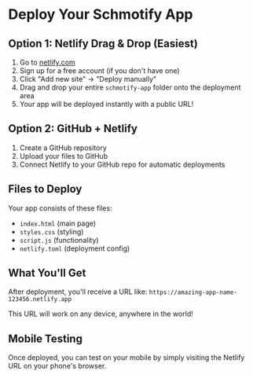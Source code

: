 # Deploy Your Schmotify App

## Option 1: Netlify Drag & Drop (Easiest)

1. Go to [netlify.com](https://netlify.com)
2. Sign up for a free account (if you don't have one)
3. Click "Add new site" → "Deploy manually"
4. Drag and drop your entire `schmotify-app` folder onto the deployment area
5. Your app will be deployed instantly with a public URL!

## Option 2: GitHub + Netlify

1. Create a GitHub repository
2. Upload your files to GitHub
3. Connect Netlify to your GitHub repo for automatic deployments

## Files to Deploy

Your app consists of these files:
- `index.html` (main page)
- `styles.css` (styling)
- `script.js` (functionality)
- `netlify.toml` (deployment config)

## What You'll Get

After deployment, you'll receive a URL like:
`https://amazing-app-name-123456.netlify.app`

This URL will work on any device, anywhere in the world!

## Mobile Testing

Once deployed, you can test on your mobile by simply visiting the Netlify URL on your phone's browser.
